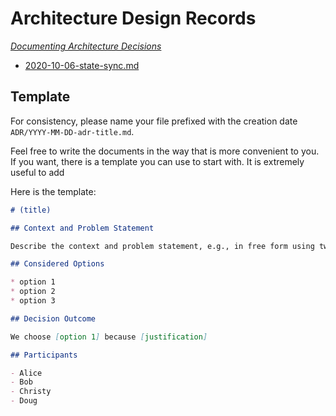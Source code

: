 # Architecture Design Records
[_Documenting Architecture Decisions_](https://cognitect.com/blog/2011/11/15/documenting-architecture-decisions)

- [2020-10-06-state-sync.md](ADR/2020-10-06-state-sync.md)

## Template

For consistency, please name your file prefixed with the creation date `ADR/YYYY-MM-DD-adr-title.md`.

Feel free to write the documents in the way that is more convenient to you.
If you want, there is a template you can use to start with. It is extremely useful to add

Here is the template:

```markdown
# (title)

## Context and Problem Statement

Describe the context and problem statement, e.g., in free form using two to three sentences. You may want to articulate the problem in form of a question.

## Considered Options

* option 1
* option 2
* option 3

## Decision Outcome

We choose [option 1] because [justification]

## Participants

- Alice
- Bob
- Christy
- Doug

```

